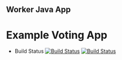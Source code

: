 ## Worker Java App
 
  Example Voting App
  ================

 
  * Build Status
  [![Build Status](https://jenkins.techiebull.com/buildStatus/icon?job=instavote%2Fworker-build&subject=Build&color=blue)](https://jenkins.techiebull.com/job/instavote/job/worker-build/)
[![Build Status](https://jenkins.techiebull.com/buildStatus/icon?job=instavote%2Fworker-test&subject=UnitTest&color=pink)](https://jenkins.techiebull.com/job/instavote/job/worker-test/)
